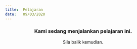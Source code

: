 ```yaml
---
title:  Pelajaran
date:   09/03/2020
---
```


### <center>Kami sedang menjalankan pelajaran ini.</center>
<center>Sila balik kemudian.</center>